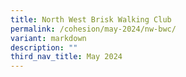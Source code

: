 ```yaml
---
title: North West Brisk Walking Club
permalink: /cohesion/may-2024/nw-bwc/
variant: markdown
description: ""
third_nav_title: May 2024
---
```

